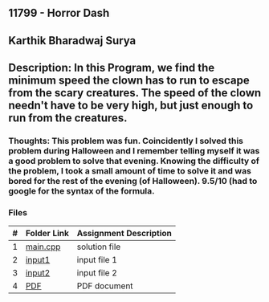 ## 11799 - Horror Dash
## Karthik Bharadwaj Surya

## Description: In this Program, we find the minimum speed the clown has to run to escape from the scary creatures. The speed of the clown needn't have to be very high, but just enough to run from the creatures. 

### Thoughts: This problem was fun. Coincidently I solved this problem during Halloween and I remember telling myself it was a good problem to solve that evening. Knowing the difficulty of the problem, I took a small amount of time to solve it and was bored for the rest of the evening (of Halloween). 9.5/10 (had to google for the syntax of the formula. 

### Files

|   #   | Folder Link                            | Assignment Description                               |
| :---: | -------------------------------------- | ---------------------------------------------------- |
|   1   | [main.cpp](./main.cpp)                 | solution file                                        |
|   2   | [input1](./in1.txt)                    | input file 1                                         |
|   3   | [input2](./in2.txt)                    | input file 2                                         |
|   4   | [PDF](./p11799.pdf)                    | PDF document                                         |






